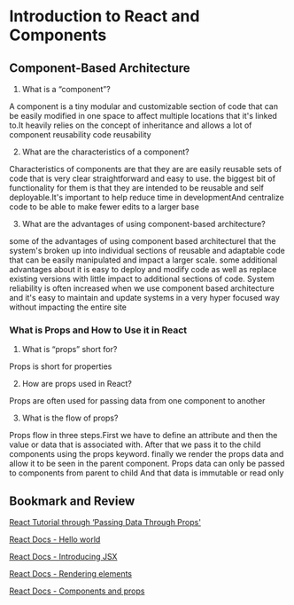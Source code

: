 # Introduction to React and Components


## Component-Based Architecture

1. What is a “component”?

A component is a tiny modular and customizable section of code that can be easily modified in one space to affect multiple locations that it's linked to.It heavily relies on the concept of inheritance and allows a lot of component reusability code reusability

2. What are the characteristics of a component?

Characteristics of components are that they are are easily reusable sets of code that is very clear straightforward and easy to use. the biggest bit of functionality for them is that they are intended to be reusable and self deployable.It's important to help reduce time in developmentAnd centralize code to be able to make fewer edits to a larger base

3. What are the advantages of using component-based architecture?

some of the advantages of using component based architectureI that the system's broken up into individual sections of reusable and adaptable code that can be easily manipulated and impact a larger scale. some additional advantages about it is easy to deploy and modify code as well as replace existing versions with little impact to additional sections of code. System reliability is often increased when we use component based architecture and it's easy to maintain and update systems in a very hyper focused way without impacting the entire site

### What is Props and How to Use it in React

1. What is “props” short for?

Props is short for properties

2. How are props used in React?

Props are often used for passing data from one component to another

3. What is the flow of props?

Props flow in three steps.First we have to define an attribute and then the value or data that is associated with. After that we pass it to the child components using the props keyword. finally we render the props data and allow it to be seen in the parent component. Props data can only be passed to components from parent to child And that data is immutable or read only

## Bookmark and Review

[React Tutorial through ‘Passing Data Through Props'](https://reactjs.org/tutorial/tutorial.html)

[React Docs - Hello world](https://reactjs.org/docs/hello-world.html)

[React Docs - Introducing JSX](https://reactjs.org/docs/introducing-jsx.html)

[React Docs - Rendering elements](https://reactjs.org/docs/rendering-elements.html)

[React Docs - Components and props](https://reactjs.org/docs/components-and-props.html)


